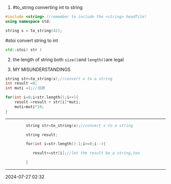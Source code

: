1. #to_string converting int to string

```cpp
#include <string> //remember to include the <string> headfile!
using namespace std;

string s = to_string(42);
```

  #stoi convert string to int
```cpp
std::stoi( str )
```

2. the length of string
both `size()`and `length()`are legal

3. MY MISUNDERSTANDINGS
```cpp
string str=to_string(x);//convert x to a string 
int result =0; 
int muti =1;//倍数 

for(int i=0;i<str.length();i++){ 
	result =result + str[i]*muti; 
	muti=muti*10;
}
```

---
```cpp
         string str=to_string(x);//convert x to a string

         string result;

         for(int i=str.length()-1;i>=0;i--){

            result+=str[i];//let the result be a string,too

         }

```

---
2024-07-27 02:32




